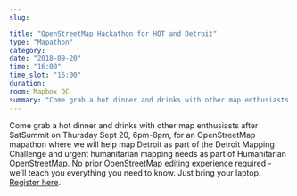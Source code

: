 ```yaml
---
slug:

title: "OpenStreetMap Hackathon for HOT and Detroit"
type: "Mapathon"
category:
date: "2018-09-20"
time: "16:00"
time_slot: "16:00"
duration:
room: Mapbox DC
summary: "Come grab a hot dinner and drinks with other map enthusiasts after SatSummit on Thursday Sept 20, 6pm-8pm, for an OpenStreetMap mapathon where we will help map Detroit as part of the Detroit Mapping Challenge and urgent humanitarian mapping needs as part of Humanitarian OpenStreetMap. No prior OpenStreetMap editing experience required - we'll teach you everything you need to know. Just bring your laptop."
---
```

Come grab a hot dinner and drinks with other map enthusiasts after SatSummit on Thursday Sept 20, 6pm-8pm, for an OpenStreetMap mapathon where we will help map Detroit as part of the Detroit Mapping Challenge and urgent humanitarian mapping needs as part of Humanitarian OpenStreetMap. No prior OpenStreetMap editing experience required - we'll teach you everything you need to know. Just bring your laptop. [Register here](https://www.eventbrite.com/e/openstreetmap-hackathon-for-hot-and-detroit-tickets-50096410713).
